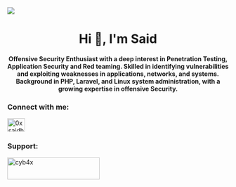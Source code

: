 <img src="https://tenor.com/view/moggus-haruhi-mogguus-tutorial-gif-15584825820421463488" >
<h1 align="center">Hi 👋, I'm Said</h1>
<h4 align="center"> Offensive Security Enthusiast with a deep interest in Penetration Testing, Application Security and Red teaming. Skilled in identifying vulnerabilities and exploiting weaknesses in applications, networks, and systems. Background in PHP, Laravel, and Linux system administration, with a growing expertise in offensive Security.</h4>

<h3 align="left">Connect with me:</h3>
<p align="left">
<a href="https://twitter.com/0xsaidhussein" target="blank"><img align="center" src="https://raw.githubusercontent.com/rahuldkjain/github-profile-readme-generator/master/src/images/icons/Social/twitter.svg" alt="0xsaidhussein" height="30" width="40" /></a>
</p>

<h3 align="left">Support:</h3>
<p><a href="https://www.buymeacoffee.com/0xsaidhussein"> <img align="left" src="https://cdn.buymeacoffee.com/buttons/v2/default-yellow.png" height="50" width="210" alt="cyb4x" /></a></p><br><br>


